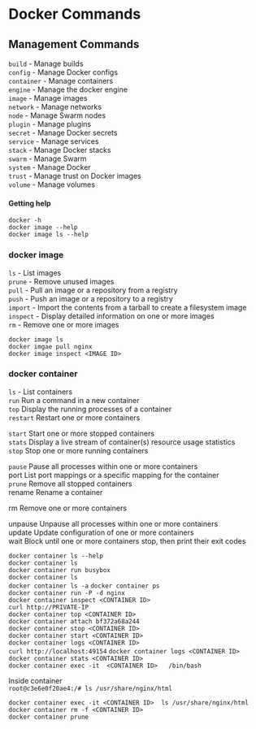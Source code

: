 
# Docker Commands

## Management Commands
`build` - Manage builds  
`config` - Manage Docker configs  
`container` - Manage containers  
`engine` - Manage the docker engine  
`image` - Manage images   
`network` - Manage networks  
`node` - Manage Swarm nodes  
`plugin` - Manage plugins  
`secret` - Manage Docker secrets  
`service`  - Manage services  
`stack`  - Manage Docker stacks  
`swarm` - Manage Swarm  
`system` - Manage Docker  
`trust`  - Manage trust on Docker images  
`volume` - Manage volumes  

#### Getting help 
`docker -h`  
`docker image --help`  
`docker image ls --help`



### docker image
`ls` - List images  
`prune` - Remove unused images  
`pull` - Pull an image or a repository from a registry  
`push` - Push an image or a repository to a registry  
`import` - Import the contents from a tarball to create a filesystem image  
`inspect` - Display detailed information on one or more images  
`rm` - Remove one or more images    

`docker image ls`  
`docker imgae pull nginx`  
`docker image inspect <IMAGE ID>`

### docker container
`ls` - List containers  
`run` Run a command in a new container  
`top` Display the running processes of a container  
`restart` Restart one or more containers  

`start` Start one or more stopped containers  
`stats` Display a live stream of container(s) resource usage statistics  
`stop` Stop one or more running containers 

`pause` Pause all processes within one or more containers  
port List port mappings or a specific mapping for the container  
`prune` Remove all stopped containers  
rename Rename a container  

rm Remove one or more containers  

 

unpause Unpause all processes within one or more containers  
update Update configuration of one or more containers  
wait Block until one or more containers stop, then print their exit codes  

`docker container ls --help`  
`docker container ls`  
`docker container run busybox`  
`docker container ls`  
`docker container ls -a` 
`docker container ps`  
`docker container run -P -d nginx`   
`docker container inspect <CONTAINER ID>`  
`curl http://PRIVATE-IP`   
`docker container top <CONTAINER ID>`  
`docker container attach bf372a68a244`  
`docker container stop <CONTAINER ID>`  
`docker container start <CONTAINER ID>`  
`docker container logs <CONTAINER ID>`  
`curl http://localhost:49154` 
`docker container logs <CONTAINER ID>`  
`docker container stats <CONTAINER ID>`    
`docker container exec -it  <CONTAINER ID>   /bin/bash`    

Inside container  
`root@c3e6e0f20ae4:/# ls /usr/share/nginx/html`  

`docker container exec -it <CONTAINER ID>  ls /usr/share/nginx/html`  
`docker container rm -f <CONTAINER ID>`    
 `docker container prune`  
